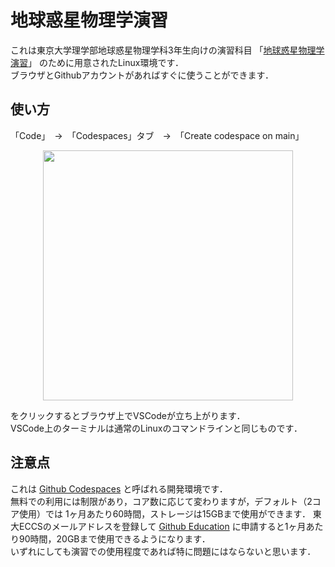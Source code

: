 # 地球惑星物理学演習

これは東京大学理学部地球惑星物理学科3年生向けの演習科目
「[地球惑星物理学演習](https://chibutsu-utokyo.github.io/)」
のために用意されたLinux環境です．  
ブラウザとGithubアカウントがあればすぐに使うことができます．

## 使い方
「Code」　→　「Codespaces」タブ　→　「Create codespace on main」

<div align="center">
<img src="https://github.com/amanotk/codespaces/assets/46679145/2a9e5d35-086d-408f-b678-3cf6a1c8cbf1" width="400px">
</div>

をクリックするとブラウザ上でVSCodeが立ち上がります．  
VSCode上のターミナルは通常のLinuxのコマンドラインと同じものです．

## 注意点
これは
[Github Codespaces](https://docs.github.com/ja/codespaces/overview)
と呼ばれる開発環境です．  
無料での利用には制限があり，コア数に応じて変わりますが，デフォルト（2コア使用）では
1ヶ月あたり60時間，ストレージは15GBまで使用ができます．
東大ECCSのメールアドレスを登録して
[Github Education](https://education.github.com/)
に申請すると1ヶ月あたり90時間，20GBまで使用できるようになります．  
いずれにしても演習での使用程度であれば特に問題にはならないと思います．
